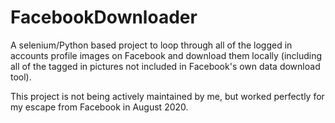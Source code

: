 # FacebookDownloader
A selenium/Python based project to loop through all of the logged in accounts profile images on Facebook and download them locally (including all of the tagged in pictures not included in Facebook's own data download tool). 

This project is not being actively maintained by me, but worked perfectly for my escape from Facebook in August 2020.
